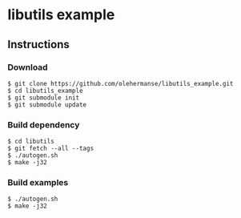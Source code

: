 # libutils example

## Instructions

### Download

```
$ git clone https://github.com/olehermanse/libutils_example.git
$ cd libutils_example
$ git submodule init
$ git submodule update
```

### Build dependency

```
$ cd libutils
$ git fetch --all --tags
$ ./autogen.sh
$ make -j32
```

### Build examples

```
$ ./autogen.sh
$ make -j32
```
